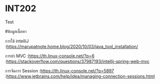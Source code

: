 # INT202
Test

#ข้อมูลเนื้อหา

การใช้ intelliJ :https://marupatnote.home.blog/2020/10/03/java_tool_installation/

การทำ MVC :https://th.linux-console.net/?p=6
          <br> :https://stackoverflow.com/questions/37987193/intellij-spring-web-mvc

การจัดการ Session :https://th.linux-console.net/?p=5897
                :https://www.jetbrains.com/help/idea/managing-connection-sessions.html
